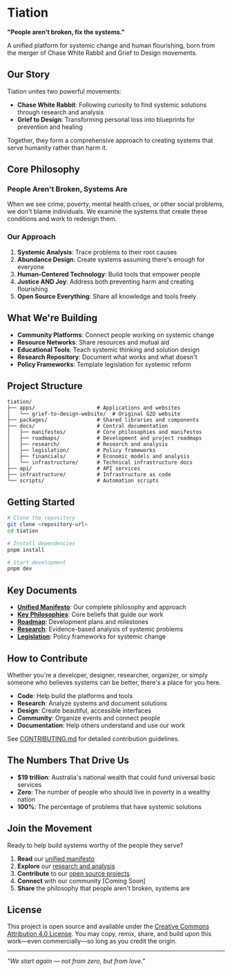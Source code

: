 # Tiation

**"People aren't broken, fix the systems."**

A unified platform for systemic change and human flourishing, born from the merger of Chase White Rabbit and Grief to Design movements.

## Our Story

Tiation unites two powerful movements:

- **Chase White Rabbit**: Following curiosity to find systemic solutions through research and analysis
- **Grief to Design**: Transforming personal loss into blueprints for prevention and healing

Together, they form a comprehensive approach to creating systems that serve humanity rather than harm it.

## Core Philosophy

### People Aren't Broken, Systems Are

When we see crime, poverty, mental health crises, or other social problems, we don't blame individuals. We examine the systems that create these conditions and work to redesign them.

### Our Approach

1. **Systemic Analysis**: Trace problems to their root causes
2. **Abundance Design**: Create systems assuming there's enough for everyone
3. **Human-Centered Technology**: Build tools that empower people
4. **Justice AND Joy**: Address both preventing harm and creating flourishing
5. **Open Source Everything**: Share all knowledge and tools freely

## What We're Building

- **Community Platforms**: Connect people working on systemic change
- **Resource Networks**: Share resources and mutual aid
- **Educational Tools**: Teach systemic thinking and solution design
- **Research Repository**: Document what works and what doesn't
- **Policy Frameworks**: Template legislation for systemic reform

## Project Structure

```
tiation/
├── apps/                    # Applications and websites
│   └── grief-to-design-website/  # Original G2D website
├── packages/                # Shared libraries and components
├── docs/                    # Central documentation
│   ├── manifestos/          # Core philosophies and manifestos
│   ├── roadmaps/            # Development and project roadmaps
│   ├── research/            # Research and analysis
│   ├── legislation/         # Policy frameworks
│   ├── financials/          # Economic models and analysis
│   └── infrastructure/      # Technical infrastructure docs
├── api/                     # API services
├── infrastructure/          # Infrastructure as code
└── scripts/                 # Automation scripts
```

## Getting Started

```bash
# Clone the repository
git clone <repository-url>
cd tiation

# Install dependencies
pnpm install

# Start development
pnpm dev
```

## Key Documents

- **[Unified Manifesto](docs/manifestos/tiation_unified_manifesto.md)**: Our complete philosophy and approach
- **[Key Philosophies](docs/key_philosophies.md)**: Core beliefs that guide our work
- **[Roadmap](docs/roadmaps/tiation_roadmap.md)**: Development plans and milestones
- **[Research](docs/research/)**: Evidence-based analysis of systemic problems
- **[Legislation](docs/legislation/)**: Policy frameworks for systemic change

## How to Contribute

Whether you're a developer, designer, researcher, organizer, or simply someone who believes systems can be better, there's a place for you here.

- **Code**: Help build the platforms and tools
- **Research**: Analyze systems and document solutions
- **Design**: Create beautiful, accessible interfaces
- **Community**: Organize events and connect people
- **Documentation**: Help others understand and use our work

See [CONTRIBUTING.md](CONTRIBUTING.md) for detailed contribution guidelines.

## The Numbers That Drive Us

- **$19 trillion**: Australia's national wealth that could fund universal basic services
- **Zero**: The number of people who should live in poverty in a wealthy nation
- **100%**: The percentage of problems that have systemic solutions

## Join the Movement

Ready to help build systems worthy of the people they serve?

1. **Read** our [unified manifesto](docs/manifestos/tiation_unified_manifesto.md)
2. **Explore** our [research and analysis](docs/research/)
3. **Contribute** to our [open source projects](apps/)
4. **Connect** with our community [Coming Soon]
5. **Share** the philosophy that people aren't broken, systems are

## License

This project is open source and available under the [Creative Commons Attribution 4.0 License](LICENSE). You may copy, remix, share, and build upon this work—even commercially—so long as you credit the origin.

---

*"We start again — not from zero, but from love."*
